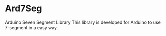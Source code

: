 # Ard7Seg
 Arduino Seven Segment Library
 This library is developed for Arduino to use 7-segment in a easy way.
